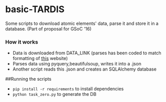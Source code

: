 # basic-TARDIS
Some scripts to download atomic elements' data, parse it and store it in a database. (Part of proposal for GSoC '16)

### How it works
* Data is downloaded from DATA_LINK (parses has been coded to match formatting of <a href = "http://physics.nist.gov/cgi-bin/Compositions/stand_alone.pl?ele=&all=all&ascii=html">this</a> website)
* Parses data using pyquery,beautifulsoup, writes it into a .json
* Another script reads this .json and creates an SQLAlchemy database

##Running the scripts
* ```pip install -r requirements``` to install dependencies
* ```python task_zero.py``` to generate the DB